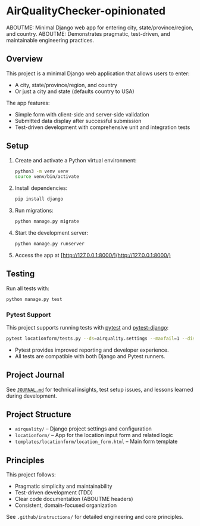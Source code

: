 # AirQualityChecker-opinionated

ABOUTME: Minimal Django web app for entering city, state/province/region, and country.
ABOUTME: Demonstrates pragmatic, test-driven, and maintainable engineering practices.

## Overview
This project is a minimal Django web application that allows users to enter:
- A city, state/province/region, and country
- Or just a city and state (defaults country to USA)

The app features:
- Simple form with client-side and server-side validation
- Submitted data display after successful submission
- Test-driven development with comprehensive unit and integration tests

## Setup
1. Create and activate a Python virtual environment:
   ```sh
   python3 -m venv venv
   source venv/bin/activate
   ```
2. Install dependencies:
   ```sh
   pip install django
   ```
3. Run migrations:
   ```sh
   python manage.py migrate
   ```
4. Start the development server:
   ```sh
   python manage.py runserver
   ```
5. Access the app at [http://127.0.0.1:8000/](http://127.0.0.1:8000/)

## Testing
Run all tests with:
```sh
python manage.py test
```

### Pytest Support
This project supports running tests with [pytest](https://docs.pytest.org/) and [pytest-django](https://pytest-django.readthedocs.io/):
```sh
pytest locationform/tests.py --ds=airquality.settings --maxfail=1 --disable-warnings -v
```
- Pytest provides improved reporting and developer experience.
- All tests are compatible with both Django and Pytest runners.

## Project Journal
See [`JOURNAL.md`](./JOURNAL.md) for technical insights, test setup issues, and lessons learned during development.

## Project Structure
- `airquality/` – Django project settings and configuration
- `locationform/` – App for the location input form and related logic
- `templates/locationform/location_form.html` – Main form template

## Principles
This project follows:
- Pragmatic simplicity and maintainability
- Test-driven development (TDD)
- Clear code documentation (ABOUTME headers)
- Consistent, domain-focused organization

See `.github/instructions/` for detailed engineering and core principles.
